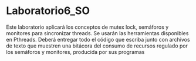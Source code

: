 # Laboratorio6_SO
Este laboratorio aplicará los conceptos de mutex lock, semáforos y monitores para sincronizar threads. Se usarán las herramientas disponibles en Pthreads. Deberá entregar todo el código que escriba junto con archivos de texto que muestren una bitácora del consumo de recursos regulado por los semáforos y monitores, producida por sus programas
